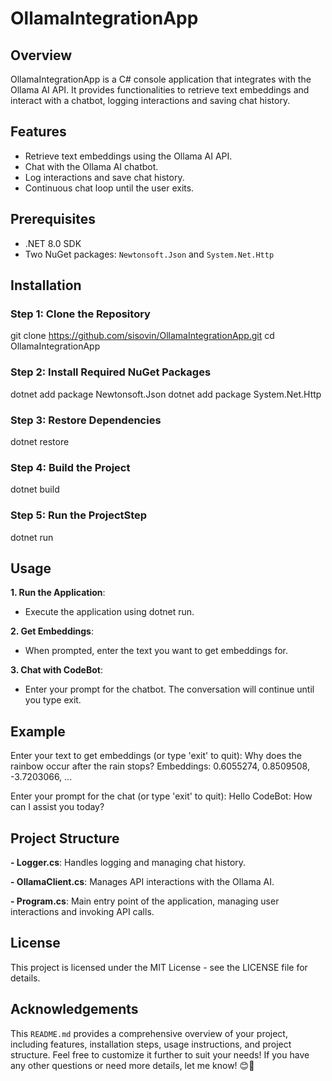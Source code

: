 ﻿# OllamaIntegrationApp

## Overview
OllamaIntegrationApp is a C# console application that integrates with the Ollama AI API. It provides functionalities to retrieve text embeddings and interact with a chatbot, logging interactions and saving chat history.

## Features
- Retrieve text embeddings using the Ollama AI API.
- Chat with the Ollama AI chatbot.
- Log interactions and save chat history.
- Continuous chat loop until the user exits.

## Prerequisites
- .NET 8.0 SDK
- Two NuGet packages: `Newtonsoft.Json` and `System.Net.Http`

## Installation

### Step 1: Clone the Repository

git clone https://github.com/sisovin/OllamaIntegrationApp.git
cd OllamaIntegrationApp

### Step 2: Install Required NuGet Packages

dotnet add package Newtonsoft.Json
dotnet add package System.Net.Http

### Step 3: Restore Dependencies

dotnet restore

### Step 4: Build the Project

dotnet build

### Step 5: Run the ProjectStep

dotnet run

## Usage

**1. Run the Application**:

- Execute the application using dotnet run.

**2. Get Embeddings**:

- When prompted, enter the text you want to get embeddings for.

**3. Chat with CodeBot**:

- Enter your prompt for the chatbot. The conversation will continue until you type exit.

## Example

Enter your text to get embeddings (or type 'exit' to quit):
Why does the rainbow occur after the rain stops?
Embeddings: 0.6055274, 0.8509508, -3.7203066, ...

Enter your prompt for the chat (or type 'exit' to quit):
Hello
CodeBot: How can I assist you today?

## Project Structure

**- Logger.cs**: Handles logging and managing chat history.

**- OllamaClient.cs**: Manages API interactions with the Ollama AI.

**- Program.cs**: Main entry point of the application, managing user interactions and invoking API calls.

## License

This project is licensed under the MIT License - see the LICENSE file for details.

## Acknowledgements

This `README.md` provides a comprehensive overview of your project, including features, installation steps, usage instructions, and project structure. Feel free to customize it further to suit your needs! If you have any other questions or need more details, let me know! 😊🚀